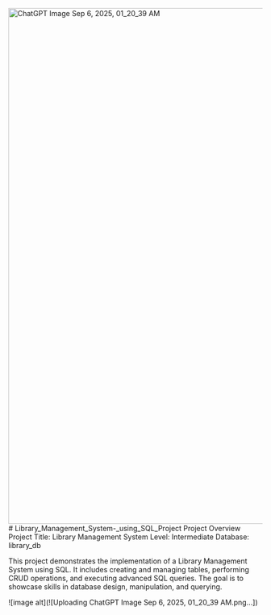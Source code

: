 <img width="1536" height="1024" alt="ChatGPT Image Sep 6, 2025, 01_20_39 AM" src="https://github.com/user-attachments/assets/e7f4c137-545b-4cfc-9825-f064a2f9b984" /># Library_Management_System-_using_SQL_Project
Project Overview
Project Title: Library Management System
Level: Intermediate
Database: library_db

This project demonstrates the implementation of a Library Management System using SQL. It includes creating and managing tables, performing CRUD operations, and executing advanced SQL queries. The goal is to showcase skills in database design, manipulation, and querying.

![image alt](![Uploading ChatGPT Image Sep 6, 2025, 01_20_39 AM.png…])
